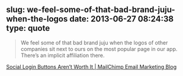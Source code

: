 slug: we-feel-some-of-that-bad-brand-juju-when-the-logos
date: 2013-06-27 08:24:38
type: quote
---

> We feel some of that bad brand juju when the logos of other companies sit next to ours on the most popular page in our app. There’s an implicit affiliation there.

[Social Login Buttons Aren’t Worth It | MailChimp Email Marketing Blog](http://blog.mailchimp.com/social-login-buttons-arent-worth-it/)
